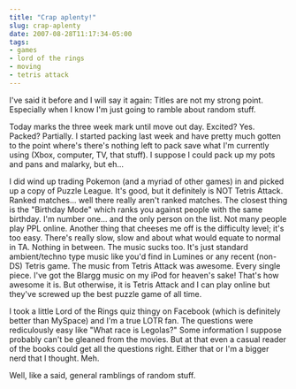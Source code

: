 ```yaml
---
title: "Crap aplenty!"
slug: crap-aplenty
date: 2007-08-28T11:17:34-05:00
tags:
- games
- lord of the rings
- moving
- tetris attack
---
```

I've said it before and I will say it again: Titles are not my strong point. Especially when I know I'm just going to ramble about random stuff.

Today marks the three week mark until move out day. Excited? Yes. Packed? Partially. I started packing last week and have pretty much gotten to the point where's there's nothing left to pack save what I'm currently using (Xbox, computer, TV, that stuff). I suppose I could pack up my pots and pans and malarky, but eh...

I did wind up trading Pokemon (and a myriad of other games) in and picked up a copy of Puzzle League. It's good, but it definitely is NOT Tetris Attack. Ranked matches... well there really aren't ranked matches. The closest thing is the "Birthday Mode" which ranks you against people with the same birthday. I'm number one... and the only person on the list. Not many people play PPL online. Another thing that cheeses me off is the difficulty level; it's too easy. There's really slow, slow and about what would equate to normal in TA. Nothing in between. The music sucks too. It's just standard ambient/techno type music like you'd find in Lumines or any recent (non-DS) Tetris game. The music from Tetris Attack was awesome. Every single piece. I've got the Blargg music on my iPod for heaven's sake! That's how awesome it is. But otherwise, it is Tetris Attack and I can play online but they've screwed up the best puzzle game of all time.

I took a little Lord of the Rings quiz thingy on Facebook (which is definitely better than MySpace) and I'm a true LOTR fan. The questions were rediculously easy like "What race is Legolas?" Some information I suppose probably can't be gleaned from the movies. But at that even a casual reader of the books could get all the questions right. Either that or I'm a bigger nerd that I thought. Meh.

Well, like a said, general ramblings of random stuff.
